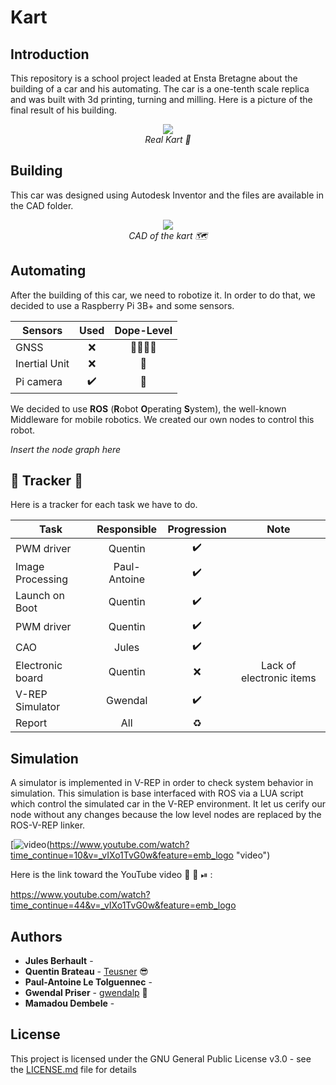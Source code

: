 # Kart

## Introduction
This repository is a school project leaded at Ensta Bretagne about the building of a car and his automating. The car is a one-tenth scale replica and was built with 3d printing, turning and milling. Here is a picture of the final result of his building.

<p align="center">
    <img src="https://github.com/gwendalp/kart/blob/master/doc/report/Images/Kart_overview_1.jpg"> <br>
    <em>Real Kart 🚙</em>
</p>

## Building
This car was designed using Autodesk Inventor and the files are available in the CAD folder.

<p align="center">
    <img src="https://github.com/gwendalp/kart/blob/master/doc/report/Images/plan_global.png"> <br>
    <em>CAD of the kart 🗺 </em>
</p>


## Automating
After the building of this car, we need to robotize it. In order to do that, we decided to use a Raspberry Pi 3B+ and some sensors.

| Sensors       | Used             | Dope-Level               |
| ------------- |:----------------:|:------------------------:|
| GNSS          |:x:               |:turtle::boom::dash::poop:|
| Inertial Unit |:x:               |:rainbow:                 |
| Pi camera     |:heavy_check_mark:|:unicorn:                 |

We decided to use **ROS** (**R**obot **O**perating **S**ystem), the well-known Middleware for mobile robotics. We created our own nodes to control this robot.

*Insert the node graph here*

## :barber: Tracker :barber:
Here is a tracker for each task we have to do.

| Task            |Responsible | Progression      | Note |
| ----------------|:----------:|:----------------:|:----:|
| PWM driver      |Quentin     |:heavy_check_mark:|      |
| Image Processing|Paul-Antoine|:heavy_check_mark:|      |
| Launch on Boot  |Quentin     |:heavy_check_mark:|      |
| PWM driver      |Quentin     |:heavy_check_mark:|      |
| CAO             |Jules       |:heavy_check_mark:|      |
| Electronic board|Quentin     |:x:               |Lack of electronic items|
| V-REP Simulator |Gwendal     |:heavy_check_mark:         |      |
| Report          |All         |:recycle:         |      |


## Simulation
A simulator is implemented in V-REP in order to check system behavior in simulation. This simulation is base interfaced with ROS via a LUA script which control the simulated car in the V-REP environment. It let us cerify our node without any changes because the low level nodes are replaced by the ROS-V-REP linker.

[![video](https://github.com/gwendalp/kart/blob/master/doc/report/Images/track.gif)(https://www.youtube.com/watch?time_continue=10&v=_vIXo1TvG0w&feature=emb_logo "video")

Here is the link toward the YouTube video 🏁 :camera_flash: ⏯ : 

https://www.youtube.com/watch?time_continue=44&v=_vIXo1TvG0w&feature=emb_logo



## Authors

* **Jules Berhault** - 
* **Quentin Brateau** -  [Teusner](https://github.com/Teusner) :sunglasses:
* **Paul-Antoine Le Tolguennec** - 
* **Gwendal Priser** - [gwendalp](https://github.com/gwendalp) :ocean:
* **Mamadou Dembele** -

## License

This project is licensed under the GNU General Public License v3.0 - see the [LICENSE.md](LICENSE.md) file for details
